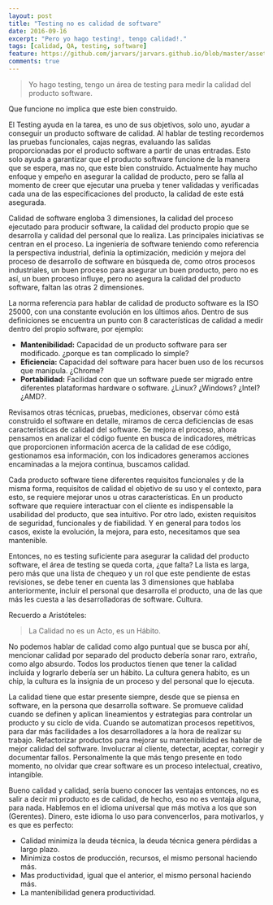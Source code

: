 ```yaml
---
layout: post
title: "Testing no es calidad de software"
date: 2016-09-16
excerpt: "Pero yo hago testing!, tengo calidad!."
tags: [calidad, QA, testing, software]
feature: https://github.com/jarvars/jarvars.github.io/blob/master/assets/img/backtothefuture.jpg
comments: true
---
```

>Yo hago testing, tengo un área de testing para medir la calidad del producto software.

Que funcione no implica que este bien construido.

El Testing ayuda en la tarea, es uno de sus objetivos, solo uno, ayudar a conseguir un producto software de calidad. Al hablar de testing recordemos las pruebas funcionales, cajas negras, evaluando las salidas proporcionadas por el producto software a partir de unas entradas. Esto solo ayuda a garantizar que el producto software funcione de la manera que se espera, mas no, que este bien construido. Actualmente hay mucho enfoque y empeño en asegurar la calidad de producto, pero se falla al momento de creer que ejecutar una prueba y tener validadas y verificadas cada una de las especificaciones del producto, la calidad de este está asegurada.

Calidad de software engloba 3 dimensiones, la calidad del proceso ejecutado para producir software, la calidad del producto propio que se desarrolla y calidad del personal que lo realiza. Las principales iniciativas se centran en el proceso. La ingeniería de software teniendo como referencia la perspectiva industrial, definía la optimización, medición y mejora del proceso de desarrollo de software en búsqueda de, como otros procesos industriales, un buen proceso para asegurar un buen producto, pero no es así, un buen proceso influye, pero no asegura la calidad del producto software, faltan las otras 2 dimensiones.

La norma referencia para hablar de calidad de producto software es la ISO 25000, con una constante evolución en los últimos años. Dentro de sus definiciones se encuentra un punto con 8 características de calidad a medir dentro del propio software, por ejemplo:
* **Mantenibilidad:** Capacidad de un producto software para ser modificado. ¿porque es tan complicado lo simple?
* **Eficiencia:** Capacidad del software para hacer buen uso de los recursos que manipula. ¿Chrome?
* **Portabilidad:** Facilidad con que un software puede ser migrado entre diferentes plataformas hardware o software. ¿Linux? ¿Windows? ¿Intel? ¿AMD?.

Revisamos otras técnicas, pruebas, mediciones, observar cómo está construido el software en detalle, miramos de cerca deficiencias de esas características de calidad del software. Se mejora el proceso, ahora pensamos en analizar el código fuente en busca de indicadores, métricas que proporcionen información acerca de la calidad de ese código, gestionamos esa información, con los indicadores generamos acciones encaminadas a la mejora continua, buscamos calidad.

Cada producto software tiene diferentes requisitos funcionales y de la misma forma, requisitos de calidad el objetivo de su uso y el contexto, para esto, se requiere mejorar unos u otras características. En un producto software que requiere interactuar con el cliente es indispensable la usabilidad del producto, que sea intuitivo. Por otro lado, existen requisitos de seguridad, funcionales y de fiabilidad. Y en general para todos los casos, existe la evolución, la mejora, para esto, necesitamos que sea mantenible.

Entonces, no es testing suficiente para asegurar la calidad del producto software, el área de testing se queda corta, ¿que falta? La lista es larga, pero más que una lista de chequeo y un rol que este pendiente de estas revisiones, se debe tener en cuenta las 3 dimensiones que hablaba anteriormente, incluir el personal que desarrolla el producto, una de las que más les cuesta a las desarrolladoras de software. Cultura.

Recuerdo a Aristóteles:
>La Calidad no es un Acto, es un Hábito.

No podemos hablar de calidad como algo puntual que se busca por ahí, mencionar calidad por separado del producto debería sonar raro, extraño, como algo absurdo. Todos los productos tienen que tener la calidad incluida y lograrlo debería ser un hábito. La cultura genera habito, es un chip, la cultura es la insignia de un proceso y del personal que lo ejecuta.  

La calidad tiene que estar presente siempre, desde que se piensa en software, en la persona que desarrolla software. Se promueve calidad cuando se definen y aplican lineamientos y estrategias para controlar un producto y su ciclo de vida. Cuando se automatizan procesos repetitivos, para dar más facilidades a los desarrolladores a la hora de realizar su trabajo. Refactorizar productos para mejorar su mantenibilidad es hablar de mejor calidad del software. Involucrar al cliente, detectar, aceptar, corregir y documentar fallos. Personalmente la que más tengo presente en todo momento, no olvidar que crear software es un proceso intelectual, creativo, intangible.

Bueno calidad y calidad, sería bueno conocer las ventajas entonces, no es salir a decir mi producto es de calidad, de hecho, eso no es ventaja alguna, para nada. Hablemos en el idioma universal que más motiva a los que son (Gerentes). Dinero, este idioma lo uso para convencerlos, para motivarlos, y es que es perfecto:
* Calidad minimiza la deuda técnica, la deuda técnica genera pérdidas a largo plazo.
* Minimiza costos de producción, recursos, el mismo personal haciendo más.
* Mas productividad, igual que el anterior, el mismo personal haciendo más.
* La mantenibilidad genera productividad.
